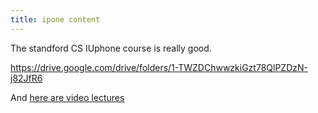 ```yaml
---
title: ipone content
---
```


The standford CS IUphone course is really good.

https://drive.google.com/drive/folders/1-TWZDChwwzkiGzt78QlPZDzN-j82JfR6

And [here are video lectures](https://www.youtube.com/watch?v=71pyOB4TPRE&list=PLPA-ayBrweUzGFmkT_W65z64MoGnKRZMq)

